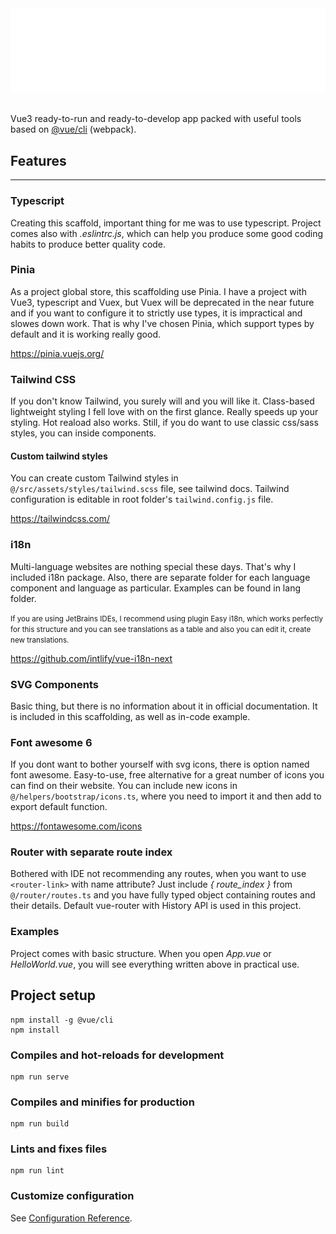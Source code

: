 <div>
    <img src="git/header.svg" alt="css-in-readme" />
</div>
<br>

Vue3 ready-to-run and ready-to-develop app packed with useful tools based on <a href="https://github.com/vuejs/vue-cli" target="_blank">@vue/cli</a> (webpack).

## <b>Features</b>
<hr>

### <b>Typescript</b>
Creating this scaffold, important thing for me was to use typescript. Project comes also with *.eslintrc.js*, which can help you produce some good coding habits to produce better quality code.

### <b>Pinia</b>
As a project global store, this scaffolding use Pinia. I have a project with Vue3, typescript and Vuex, but Vuex will be deprecated in the near future and if you want to configure it to strictly use types, it is impractical and slowes down work. That is why I've chosen Pinia, which support types by default and it is working really good.

https://pinia.vuejs.org/

### <b>Tailwind CSS</b>
If you don't know Tailwind, you surely will and you will like it. Class-based lightweight styling I fell love with on the first glance. Really speeds up your styling. Hot reaload also works. Still, if you do want to use classic css/sass styles, you can inside components.

#### <b>Custom tailwind styles</b>
You can create custom Tailwind styles in `@/src/assets/styles/tailwind.scss` file, see tailwind docs. Tailwind configuration is editable in root folder's `tailwind.config.js` file.

https://tailwindcss.com/

### <b>i18n</b>
Multi-language websites are nothing special these days. That's why I included i18n package. Also, there are separate folder for each language component and language as particular. Examples can be found in lang folder.

<small>If you are using JetBrains IDEs, I recommend using plugin Easy i18n, which works perfectly for this structure and you can see translations as a table and also you can edit it, create new translations.</small>

https://github.com/intlify/vue-i18n-next

### <b>SVG Components</b>
Basic thing, but there is no information about it in official documentation. It is included in this scaffolding, as well as in-code example.

### <b>Font awesome 6</b>
If you dont want to bother yourself with svg icons, there is option named font awesome. Easy-to-use, free alternative for a great number of icons you can find on their website. You can include new icons in `@/helpers/bootstrap/icons.ts`, where you need to import it and then add to export default function.

https://fontawesome.com/icons

### <b>Router with separate route index</b>
Bothered with IDE not recommending any routes, when you want to use `<router-link>` with name attribute? Just include *{ route_index }* from `@/router/routes.ts` and you have fully typed object containing routes and their details. Default vue-router with History API is used in this project.

### <b>Examples</b>
Project comes with basic structure. When you open *App.vue* or *HelloWorld.vue*, you will see everything written above in practical use. 

## Project setup
```
npm install -g @vue/cli
npm install
```

### Compiles and hot-reloads for development
```
npm run serve
```

### Compiles and minifies for production
```
npm run build
```

### Lints and fixes files
```
npm run lint
```

### Customize configuration
See [Configuration Reference](https://cli.vuejs.org/config/).
